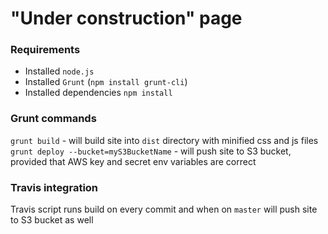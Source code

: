 "Under construction" page
================

### Requirements

- Installed `node.js`
- Installed `Grunt` (`npm install grunt-cli`)
- Installed dependencies `npm install`

### Grunt commands

`grunt build` - will build site into `dist` directory with minified css and js files
`grunt deploy --bucket=myS3BucketName` - will push site to S3 bucket, provided that AWS key and secret env variables are correct

### Travis integration

Travis script runs build on every commit and when on `master` will push site to S3 bucket as well
